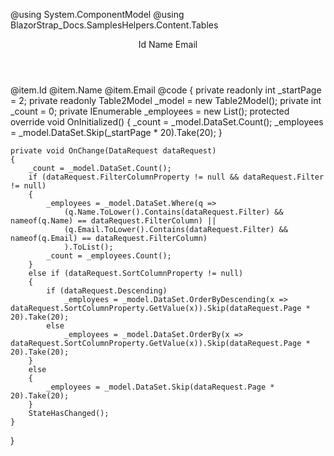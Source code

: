 ﻿<!--\\-->
@using System.ComponentModel
@using BlazorStrap_Docs.SamplesHelpers.Content.Tables

<BSDataTable Items="_employees" TotalItems="_count" OnChange="OnChange" PaginationBottom="true" StartPage="_startPage" RowsPerPage="20" Context="item" >
    <Header>
        <BSDataTableHead TValue="Employee" Sortable="true" Column="@(nameof(Employee.Id))">Id</BSDataTableHead>
        <BSDataTableHead TValue="Employee" Sortable="true" Column="@(nameof(Employee.Name))" ColumnFilter="true">Name</BSDataTableHead>
        <BSDataTableHead TValue="Employee" Sortable="true" Column="@(nameof(Employee.Email))" ColumnFilter="true">Email</BSDataTableHead>
    </Header>
    <Body>
        <BSDataTableRow Color="item.RowColor">
            <BSTD>
                @item.Id
            </BSTD>
            <BSTD>
                @item.Name
            </BSTD>
            <BSTD>
                @item.Email
            </BSTD>
        </BSDataTableRow>
    </Body>
</BSDataTable>
<!--//-->
@code
{
    private readonly int _startPage = 2;
    private readonly Table2Model _model = new Table2Model();
    private int _count = 0;
    private IEnumerable<Employee> _employees = new List<Employee>();
    protected override void OnInitialized()
    {
        _count = _model.DataSet.Count();
        _employees = _model.DataSet.Skip(_startPage * 20).Take(20);
    }
    
    private void OnChange(DataRequest dataRequest)
    {
        _count = _model.DataSet.Count();
        if (dataRequest.FilterColumnProperty != null && dataRequest.Filter != null)
        {
            _employees = _model.DataSet.Where(q => 
                (q.Name.ToLower().Contains(dataRequest.Filter) && nameof(q.Name) == dataRequest.FilterColumn) ||
                (q.Email.ToLower().Contains(dataRequest.Filter) && nameof(q.Email) == dataRequest.FilterColumn)
                ).ToList();
            _count = _employees.Count();
        }
        else if (dataRequest.SortColumnProperty != null)
        {
            if (dataRequest.Descending)
                _employees = _model.DataSet.OrderByDescending(x => dataRequest.SortColumnProperty.GetValue(x)).Skip(dataRequest.Page * 20).Take(20);
            else
                _employees = _model.DataSet.OrderBy(x => dataRequest.SortColumnProperty.GetValue(x)).Skip(dataRequest.Page * 20).Take(20);
        }
        else
        {
            _employees = _model.DataSet.Skip(dataRequest.Page * 20).Take(20);    
        }
        StateHasChanged();
    }
}